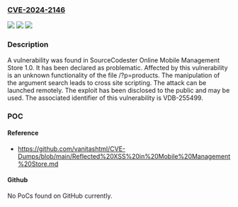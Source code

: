 ### [CVE-2024-2146](https://cve.mitre.org/cgi-bin/cvename.cgi?name=CVE-2024-2146)
![](https://img.shields.io/static/v1?label=Product&message=Online%20Mobile%20Management%20Store&color=blue)
![](https://img.shields.io/static/v1?label=Version&message=%3D%201.0%20&color=brighgreen)
![](https://img.shields.io/static/v1?label=Vulnerability&message=CWE-79%20Cross%20Site%20Scripting&color=brighgreen)

### Description

A vulnerability was found in SourceCodester Online Mobile Management Store 1.0. It has been declared as problematic. Affected by this vulnerability is an unknown functionality of the file /?p=products. The manipulation of the argument search leads to cross site scripting. The attack can be launched remotely. The exploit has been disclosed to the public and may be used. The associated identifier of this vulnerability is VDB-255499.

### POC

#### Reference
- https://github.com/vanitashtml/CVE-Dumps/blob/main/Reflected%20XSS%20in%20Mobile%20Management%20Store.md

#### Github
No PoCs found on GitHub currently.

